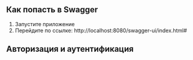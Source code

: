 ﻿## Как попасть в Swagger
1. Запустите приложение
2. Перейдите по ссылке: http://localhost:8080/swagger-ui/index.html#

## Авторизация и аутентификация
